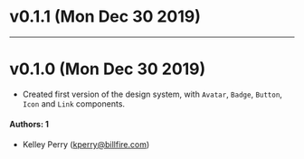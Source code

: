 # v0.1.1 (Mon Dec 30 2019)



---

# v0.1.0 (Mon Dec 30 2019)

- Created first version of the design system, with `Avatar`, `Badge`, `Button`, `Icon` and `Link` components.

#### Authors: 1

- Kelley Perry (kperry@billfire.com)
